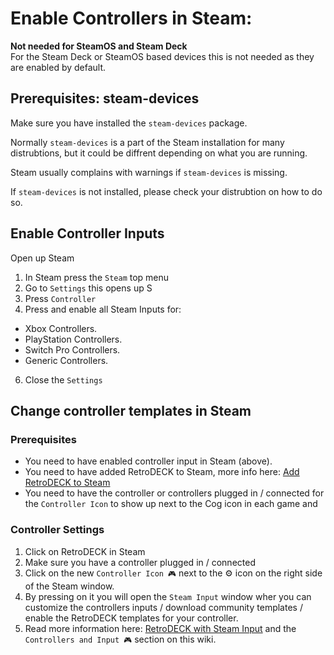 # Enable Controllers in Steam:

**Not needed for SteamOS and Steam Deck**<br>
For the Steam Deck or SteamOS based devices this is not needed as they are enabled by default.

## Prerequisites: steam-devices

Make sure you have installed the `steam-devices` package.

Normally `steam-devices` is a part of the Steam installation for many distrubtions, but it could be diffrent depending on what you are running.

Steam usually complains with warnings if `steam-devices` is missing.

If `steam-devices` is not installed, please check your distrubtion on how to do so.

## Enable Controller Inputs

Open up Steam

1. In Steam press the `Steam` top menu
2. Go to `Settings` this opens up S
4. Press `Controller`
5. Press and enable all Steam Inputs for:
* Xbox Controllers.
* PlayStation Controllers.
* Switch Pro Controllers.
* Generic Controllers.
6. Close the `Settings`

## Change controller templates in Steam

### Prerequisites

* You need to have enabled controller input in Steam (above).
* You need to have added RetroDECK to Steam, more info here: [Add RetroDECK to Steam](../wiki_howto_faq/add-to-steam.md)
* You need to have the controller or controllers plugged in / connected for the `Controller Icon` to show up next to the Cog icon in each game and

### Controller Settings

1. Click on RetroDECK in Steam
2. Make sure you have a controller plugged in / connected
3. Click on the new `Controller Icon 🎮` next to the ⚙️ icon on the right side of the Steam window.
4. By pressing on it you will open the `Steam Input` window wher you can customize the controllers inputs / download community templates / enable the RetroDECK templates for your controller.
5. Read more information here: [RetroDECK with Steam Input](../wiki_controllers/about-steam-input.md) and the `Controllers and Input 🎮` section on this wiki.
